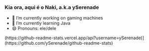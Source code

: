 ### Kia ora, aqui é o Naki, a.k.a ySerenade

- 🔭 I’m currently working on gaming machines
- 🌱 I’m currently learning Java
- 😄 Pronouns: ele/dele
<div>
(https://github-readme-stats.vercel.app/api?username=ySerenade)](https://github.com/ySerenade/github-readme-stats)
</div>
